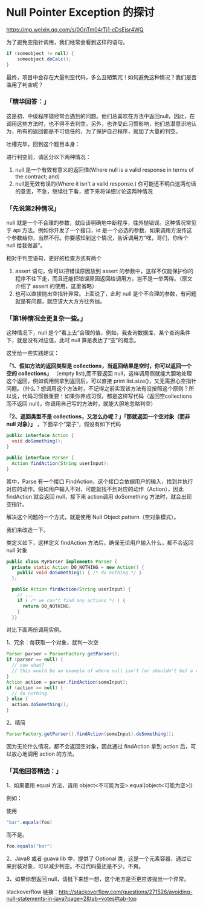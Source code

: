 Null Pointer Exception 的探讨
===

https://mp.weixin.qq.com/s/0GnTm04rTj1-cDsEjsr4WQ


 为了避免空指针调用，我们经常会看到这样的语句。

```java
if (someobject != null) {
    someobject.doCalc();
}
```
最终，项目中会存在大量判空代码，多么丑陋繁冗！如何避免这种情况？我们是否滥用了判空呢？

### 「精华回答：」

这是初、中级程序猿经常会遇到的问题。他们总喜欢在方法中返回null，因此，在调用这些方法时，也不得不去判空。另外，也许受此习惯影响，他们总潜意识地认为，所有的返回都是不可信任的，为了保护自己程序，就加了大量的判空。

吐槽完毕，回到这个题目本身：

进行判空前，请区分以下两种情况：

1. null 是一个有效有意义的返回值(Where null is a valid response in terms of the contract; and)
1. null是无效有误的(Where it isn't a valid response.)
你可能还不明白这两句话的意思，不急，继续往下看，接下来将详细讨论这两种情况

### 「先说第2种情况」

null 就是一个不合理的参数，就应该明确地中断程序，往外抛错误。这种情况常见于 api 方法。例如你开发了一个接口，id 是一个必选的参数，如果调用方没传这个参数给你，当然不行。你要感知到这个情况，告诉调用方“嘿，哥们，你传个 null 给我做甚"。

相对于判空语句，更好的检查方式有两个

1. assert 语句，你可以把错误原因放到 assert 的参数中，这样不仅能保护你的程序不往下走，而且还能把错误原因返回给调用方，岂不是一举两得。（原文介绍了 assert 的使用，这里省略）
1. 也可以直接抛出空指针异常。上面说了，此时 null 是个不合理的参数，有问题就是有问题，就应该大大方方往外抛。
### 「第1种情况会更复杂一些。」

这种情况下，null 是个”看上去“合理的值，例如，我查询数据库，某个查询条件下，就是没有对应值，此时 null 算是表达了“空”的概念。

这里给一些实践建议：

**「1、假如方法的返回类型是 collections，当返回结果是空时，你可以返回一个空的 collections」** （empty list),而不要返回 null，这样调用侧就能大胆地处理这个返回，例如调用侧拿到返回后，可以直接 print list.size()，又无需担心空指针问题。（什么？想调用这个方法时，不记得之前实现该方法有没按照这个原则？所以说，代码习惯很重要！如果你养成习惯，都是这样写代码（返回空collections 而不返回 null)，你调用自己写的方法时，就能大胆地忽略判空）

**「2、返回类型不是 collections，又怎么办呢？」「那就返回一个空对象（而非 null 对象）」** ，下面举个“栗子”，假设有如下代码
```java
public interface Action {
  void doSomething();
}

public interface Parser {
  Action findAction(String userInput);
}
```
其中，Parse 有一个接口 FindAction，这个接口会依据用户的输入，找到并执行对应的动作。假如用户输入不对，可能就找不到对应的动作（Action），因此 findAction 就会返回 null，接下来  action调用 doSomething 方法时，就会出现空指针。

解决这个问题的一个方式，就是使用 Null Object pattern（空对象模式）。

我们来改造一下。

类定义如下，这样定义 findAction 方法后，确保无论用户输入什么，都不会返回 null 对象
```java
public class MyParser implements Parser {
  private static Action DO_NOTHING = new Action() {
    public void doSomething() { /* do nothing */ }
  };

  public Action findAction(String userInput) {
    // ...
    if ( /* we can't find any actions */ ) {
      return DO_NOTHING;
    }
  }}
```

对比下面两份调用实例。

1、冗余：每获取一个对象，就判一次空
```java
Parser parser = ParserFactory.getParser();
if (parser == null) {
  // now what?
  // this would be an example of where null isn't (or shouldn't be) a valid response
}
Action action = parser.findAction(someInput);
if (action == null) {
  // do nothing
} else {
  action.doSomething();
}
```
2、精简
```java
ParserFactory.getParser().findAction(someInput).doSomething();
```
因为无论什么情况，都不会返回空对象，因此通过 findAction 拿到 action 后，可以放心地调用 action 的方法。

### 「其他回答精选：」

1、如果要用 equal 方法，请用 object<不可能为空>.equal(object<可能为空>))

例如：

使用
```java
"bar".equals(foo) 
```
而不是。
```java
foo.equals("bar")
``` 
2、Java8 或者 guava lib 中，提供了 Optional 类，这是一个元素容器，通过它来封装对象，可以减少判空。不过代码量还是不少。不爽。

3、如果你想返回 null，请挺下来想一想，这个地方是否更应该抛出一个异常。

stackoverflow 链接：http://stackoverflow.com/questions/271526/avoiding-null-statements-in-java?page=2&tab=votes#tab-top